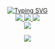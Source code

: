 <p align="center">
<a href="https://github.com/amirbarfar">
    <img src="https://readme-typing-svg.demolab.com?font=Firacode&size=24&duration=3000&pause=500&color=AE87FF&multiline=true&center=true&vCenter=true&width=265&height=124&lines=Emir+barfar;Midlevel; FullStack Developer" alt="Typing SVG" />
</a>
<br/>

<a href="https://github.com/amirbarfar">
    <img src="https://img.shields.io/badge/github-black?style=flat-square"&logo=github>
</a> 
<a href="https://t.me/im_emir12">
    <img src="https://img.shields.io/badge/Channel-blue?style=flat-square&logo=telegram">
</a> 
<a href="mailto:amirbarfar43@gmail.com">
    <img src="https://img.shields.io/badge/-Email-red?style=flat-square&logo=gmail&logoColor=white">
</a>
<br/> 
<a href="https://github.com/amirbarfar">
    <img src="https://github-stats-alpha.vercel.app/api?username=amirbarfar&cc=22272e&tc=37BCF6&ic=AE87FF&bc=AE87FF">
</a>
<br>
</p>

<a href="https://github.com/amirbarfar">
    <p align="center">
         <img src="https://skillicons.dev/icons?i=xd,figma,github,vscode,git,js,md,php,mysql,html,css,sass,tailwind,cs&perline=7" />
    </p>
   
</a>
